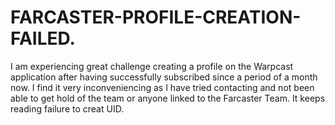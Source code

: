 # FARCASTER-PROFILE-CREATION-FAILED.
I am experiencing great challenge creating a profile on the Warpcast application after having successfully subscribed since a period of a month now. I find it very inconveniencing as I have tried contacting and not been able to get hold of the team or anyone linked to the Farcaster Team. It keeps reading failure to creat UID.
